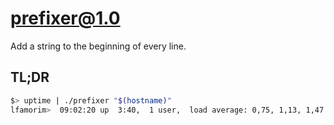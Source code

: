 # prefixer@1.0

Add a string to the beginning of every line.

## TL;DR 

```sh
$> uptime | ./prefixer "$(hostname)"
lfamorim>  09:02:20 up  3:40,  1 user,  load average: 0,75, 1,13, 1,47
```
